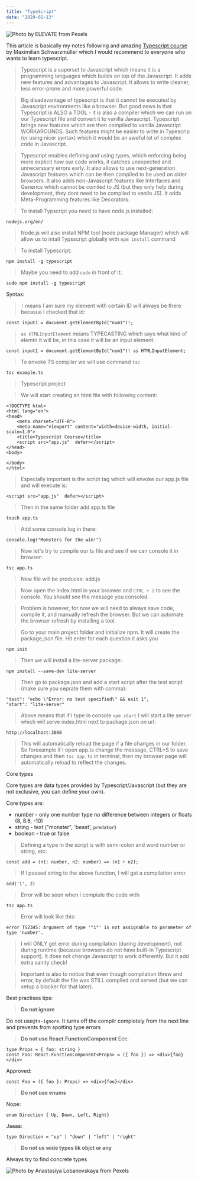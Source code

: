 ```yaml
---
title: "TypeScript"
date: "2020-02-13"
---
```


![](https://i.imgur.com/xI4DXv7.jpg "Photo by ELEVATE from Pexels")

This article is basically my notes following and amazing [Typescript course](https://www.udemy.com/course/understanding-typescript/) by Maximilian Schwarzmüller which I would recommend to everyone who wants to learn typescript.

> Typescript is a superset to Javascript which means it is a programming languages which builds on top of the Javascript. It adds new features and advantages to Javascript. It allows to write cleaner, less error-prone and more powerful code.

> Big disadavantage of typescript is that it cannot be executed by Javascript environments like a browser. But good news is that Typescript is ALSO a TOOL - it is also a compiler which we can run on our Typescript file and convert it to vanilla Javascript. Typescript brings new features which are then compiled to vanilla Javascript WORKAROUNDS. Such features might be easier to write in Typescrip (or using nicer syntax) which it would be an aweful lot of complex code in Javascript.

> Typescript enables defining and using types, which enforcing being more explicit how our code works, it catches unexpected and unnecerssary errors early. It also allows to use next-generation Javascript features which can be then compiled to be used on older browsers. It also adds non-Javascript features like Interfaces and Generics which cannot be comiled to JS (but they only help during development, they dont need to be compiled to vanila JS). It adds Meta-Programming features like Decorators.

> To install Typscript you need to have node.js installed:
```
nodejs.org/en/
```

> Node.js will also install NPM tool (node package Manager) which will allow us to intall Typsscript globally with <code>npm install</code> command

> To install Typescript:
```
npm install -g typescript

```

> Maybe you need to add <code>sudo</code> in front of it:
```
sudo npm install -g typescript

```

Syntax:
> <code>!</code> means I am sure my element with certain ID will always be there becasue I checked that id:
```
const input1 = document.getElementById("num1")!;
```

> <code>as HTMLInputElement</code> means TYPECASTING which says what kind of elemtn it will be, in this case it will be an input element:
```
const input1 = document.getElementById("num1")! as HTMLInputElement;
```

> To envoke TS compiler we will use command <code>tsc</code>
```
tsc example.ts
```

> Typescript project

> We will start creating an html file with following content:
```
<!DOCTYPE html>
<html lang="en">
<head>
    <meta charset="UTF-8">
    <meta name="viewport" content="width=device-width, initial-scale=1.0">
    <title>Typescript Course</title>
    <script src="app.js"  defer></script>
</head>
<body>
    
</body>
</html>
```
>Especially important is the script tag which will envoke our app.js file and will execute is:
```
<script src="app.js"  defer></script>
```

> Then in the same folder add app.ts file
```
touch app.ts
``` 
> Add some console.log in there:
```
console.log("Monsters for the win!")
```

> Now let's try to compile our ts file and see if we can console it in browser:
```
tsc app.ts
```

> New file will be produces: add.js

> Now open the index.html in your broswer and <code>CTRL + i</code> to see the console. You should see the message you consoled.

>Problem is however, for now we will need to always save code, compile it, and manually refresh the browser. But we can automate the browser refresh by installing a tool.

> Go to your main project folder and initialize npm. It will create the package,json file. Hit enter for each question it asks you
```
npm init
```

> Then we will install a lite-server package:

```
npm install --save-dev lite-server
```

> Then go to package.json and add a start script after the test script (make sure you seprate them with comma):
```
"test": "echo \"Error: no test specified\" && exit 1",
"start": "lite-server"
```

> Above means that if I type in console <code>npm start</code> I will start a lite server which will serve index.html next to package.json on url:

```
http://localhost:3000

```
> This will automatically reload the page if a file changes in our folder. So forexample if I open app.ts change the message, CTRL+S to save changes and then <code>tsc app.ts</code> in terminal, then my browser page will automatically reload to reflect the changes.

Core types

Core types are data types provided by Typescript/Javascript (but they are not exclusive, you can define your own).

Core types are:
- number - only one number type no difference between integers or floats (8, 8.6, -10)
- string - text ("monster", 'beast', `predator`)
- boolean - true or false

> Defining a type in the script is with semi-colon and word number or string, etc:

```
const add = (n1: number, n2: number) => (n1 + n2);
```

>If I passed string to the above function, I will get a compilation error. 

```
add('1', 2)
```

>Error will be seen when I compiule the code with
```
tsc app.ts
```

> Error will look like this:
```
error TS2345: Argument of type '"1"' is not assignable to parameter of type 'number'.
```

> I will ONLY get error during compilation (during development), not during runtime (because browsers do not have built-in Typescript support). It does not change Javascript to work differently. But it add extra sanity check!

>Important is also to notice that even though compilation threw and error, by default the file was STILL compiled and served (but we can setup a blocker for that later).


Best practises tips:

> **Do not ignore**

Do not use<code>@ts-ignore</code>. It turns off the compilr completely from the next line and prevents from spotting type errors

> **Do not use React.FunctionComponent**
Eee:
```
type Props = { foo: string }
const Foo: React.FunctionComponent<Props> = ({ foo }) => <div>{foo}</div>

```

Approved:
```
const Foo = ({ foo }: Props) => <div>{foo}</div>
```

> **Do not use enums**

Nope:
```
enum Direction { Up, Down, Left, Right}
```
Jaaaa:
```
type Direction = "up" | "down" | "left" | "right"
```

> **Do not us wide types lik objct or any**

Always try to find concrete types

![](https://i.imgur.com/VwFJtH1.jpg "Photo by Anastasiya Lobanovskaya from Pexels")